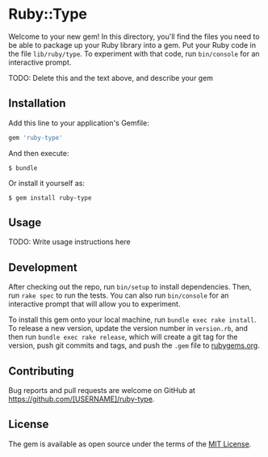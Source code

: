# Ruby::Type

Welcome to your new gem! In this directory, you'll find the files you need to be able to package up your Ruby library into a gem. Put your Ruby code in the file `lib/ruby/type`. To experiment with that code, run `bin/console` for an interactive prompt.

TODO: Delete this and the text above, and describe your gem

## Installation

Add this line to your application's Gemfile:

```ruby
gem 'ruby-type'
```

And then execute:

    $ bundle

Or install it yourself as:

    $ gem install ruby-type

## Usage

TODO: Write usage instructions here

## Development

After checking out the repo, run `bin/setup` to install dependencies. Then, run `rake spec` to run the tests. You can also run `bin/console` for an interactive prompt that will allow you to experiment.

To install this gem onto your local machine, run `bundle exec rake install`. To release a new version, update the version number in `version.rb`, and then run `bundle exec rake release`, which will create a git tag for the version, push git commits and tags, and push the `.gem` file to [rubygems.org](https://rubygems.org).

## Contributing

Bug reports and pull requests are welcome on GitHub at https://github.com/[USERNAME]/ruby-type.

## License

The gem is available as open source under the terms of the [MIT License](https://opensource.org/licenses/MIT).
